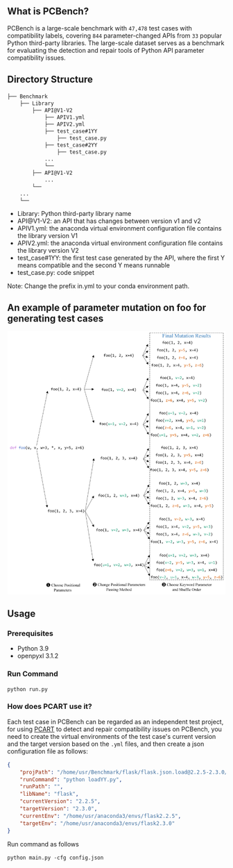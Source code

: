 ## What is PCBench?
PCBench is a large-scale benchmark with `47,478` test cases with compatibility labels, covering `844` parameter-changed APIs from `33` popular Python third-party libraries. The large-scale dataset serves as a benchmark for evaluating the detection and repair tools of Python API parameter compatibility
issues.

## Directory Structure

```
├── Benchmark
    ├── Library
        ├── API@V1-V2
            ├── APIV1.yml
            ├── APIV2.yml
            ├── test_case#1YY
                ├── test_case.py
            ├── test_case#2YY
                ├── test_case.py
            ...
            └──
        ├── API@V1-V2
            ...
        └──
    ...
    └──
```
- Library: Python third-party library name
- API@V1-V2: an API that has changes between version v1 and v2
- APIV1.yml: the anaconda virtual environment configuration file contains the library version V1
- APIV2.yml: the anaconda virtual environment configuration file contains the library version V2
- test_case#1YY: the first test case generated by the API, where the first Y means compatible and the second Y means runnable
- test_case.py: code snippet

Note: Change the prefix in.yml to your conda environment path. 

## An example of parameter mutation on foo for generating test cases
![image](mutation.png)

## Usage
### Prerequisites
- Python 3.9
- openpyxl 3.1.2


### Run Command
```shell
python run.py
```

### How does PCART use it?
Each test case in PCBench can be regarded as an independent test project, for using [PCART]([https://github.com/pcart-tools/PCART]) to detect and repair compatibility issues on PCBench, you need to create the virtual environments of the test case's current version and the target version based on the `.yml` files, and then create a json configuration file as follows:
```json
{
    "projPath": "/home/usr/Benchmark/flask/flask.json.load@2.2.5-2.3.0/flask.json.load#1YY",
    "runCommand": "python loadYY.py",
    "runPath": "",
    "libName": "flask",
    "currentVersion": "2.2.5",
    "targetVersion": "2.3.0",
    "currentEnv": "/home/usr/anaconda3/envs/flask2.2.5",
    "targetEnv": "/home/usr/anaconda3/envs/flask2.3.0"
} 
```
Run command as follows
```shell
python main.py -cfg config.json
```
